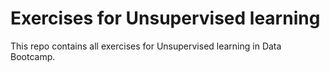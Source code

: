 # Exercises for Unsupervised learning
This repo contains all exercises for  Unsupervised learning in Data Bootcamp.
